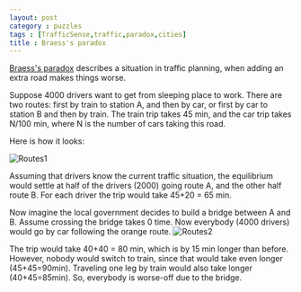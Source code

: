 ```yaml
---
layout: post
category : puzzles
tags : [TrafficSense,traffic,paradox,cities]
title : Braess's paradox
---
```


[Braess's paradox](http://en.wikipedia.org/wiki/Braess%27s_paradox) describes a situation in traffic planning, when adding an extra road makes things worse. 

Suppose 4000 drivers want to get from sleeping place to work. There are two routes: first by train to station A, and then by car, or first by car to station B and then by train. The train trip takes 45 min, and the car trip takes N/100 min, where N is the number of cars taking this road. 

Here is how it looks:

![Routes1](http://zliobaite.github.io/assets/situation1.jpg)

Assuming that drivers know the current traffic situation, the equilibrium would settle at half of the drivers (2000) going route A, and the other half route B. For each driver the trip would take 45+20 = 65 min.

Now imagine the local government decides to build a bridge between A and B. Assume crossing the bridge takes 0 time. Now everybody (4000 drivers) would go by car following the orange route. 
![Routes2](http://zliobaite.github.io/assets/situation2.jpg)

The trip would take 40+40 = 80 min, which is by 15 min longer than before. However, nobody would switch to train, since that would take even longer (45+45=90min). Traveling one leg by train would also take longer (40+45=85min). So, everybody is worse-off due to the bridge. 
